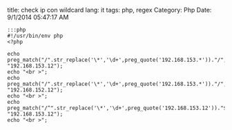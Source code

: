 title: check ip con wildcard
lang: it
tags: php, regex
Category: Php
Date: 9/1/2014 05:47:17 AM 

	:::php
	#!/usr/bin/env php
	<?php
	
	echo preg_match("/".str_replace('\*','\d+',preg_quote('192.168.153.*'))."/", "192.168.153.12");
	echo "<br >";
	echo preg_match("/".str_replace('\*','\d+',preg_quote('192.168.153.*'))."/", "192.168.152.12");
	echo "<br >";
	echo preg_match("/^".str_replace('\*','\d+',preg_quote('192.168.153.12'))."$/", "192.168.153.12");
	echo "<br >";
